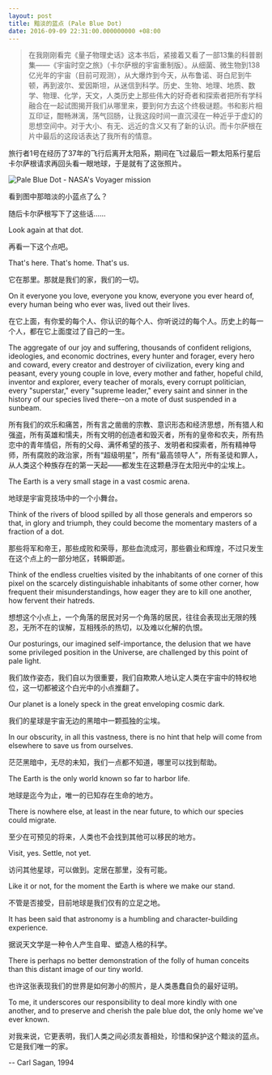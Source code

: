 ```yaml
---
layout: post
title: 黯淡的蓝点 (Pale Blue Dot)
date: 2016-09-09 22:31:00.000000000 +08:00
---
```


>    在我刚刚看完《量子物理史话》这本书后，紧接着又看了一部13集的科普剧集——《宇宙时空之旅》（卡尔萨根的宇宙重制版）。从细菌、微生物到138亿光年的宇宙（目前可观测），从大爆炸到今天，从布鲁诺、哥白尼到牛顿，再到波尔、爱因斯坦，从迷信到科学。历史、生物、地理、地质、数学、物理、化学，天文，人类历史上那些伟大的好奇者和探索者把所有学科融合在一起试图揭开我们从哪里来，要到何方去这个终极谜题。书和影片相互印证，酣畅淋漓，荡气回肠，让我这段时间一直沉浸在一种近乎于虚幻的思想空间中。对于大小、有无、远近的含义又有了新的认识。而卡尔萨根在片中最后的这段话表达了我所有的情意。

旅行者1号在经历了37年的飞行后离开太阳系，期间在飞过最后一颗太阳系行星后卡尔萨根请求再回头看一眼地球，于是就有了这张照片。

![Pale Blue Dot - NASA's Voyager mission](http://www.nasa.gov/sites/default/files/styles/side_image/public/thumbnails/image/pia00452.jpg)


看到图中那暗淡的小蓝点了么？

随后卡尔萨根写下了这些话……


Look again at that dot.

再看一下这个点吧。

That's here. That's home. That's us.

它在那里。那就是我们的家，我们的一切。

On it everyone you love, everyone you know, everyone you ever heard of, every human being who ever was, lived out their lives.

在它上面，有你爱的每个人、你认识的每个人、你听说过的每个人。历史上的每一个人，都在它上面度过了自己的一生。

The aggregate of our joy and suffering, thousands of confident religions, ideologies, and economic doctrines, every hunter and forager, every hero and coward, every creator and destroyer of civilization, every king and peasant, every young couple in love, every mother and father, hopeful child, inventor and explorer, every teacher of morals, every corrupt politician, every "superstar," every "supreme leader," every saint and sinner in the history of our species lived there--on a mote of dust suspended in a sunbeam.

所有我们的欢乐和痛苦，所有言之凿凿的宗教、意识形态和经济思想，所有猎人和强盗，所有英雄和懦夫，所有文明的创造者和毁灭者，所有的皇帝和农夫，所有热恋中的青年情侣，所有的父母、满怀希望的孩子、发明者和探索者，所有精神导师，所有腐败的政治家，所有“超级明星”，所有“最高领导人”，所有圣徒和罪人，从人类这个种族存在的第一天起——都发生在这颗悬浮在太阳光中的尘埃上。

The Earth is a very small stage in a vast cosmic arena.

地球是宇宙竞技场中的一个小舞台。

Think of the rivers of blood spilled by all those generals and emperors so that, in glory and triumph, they could become the momentary masters of a fraction of a dot.

那些将军和帝王，那些成败和荣辱，那些血流成河，那些霸业和辉煌，不过只发生在这个点上的一部分地区，转瞬即逝。

Think of the endless cruelties visited by the inhabitants of one corner of this pixel on the scarcely distinguishable inhabitants of some other corner, how frequent their misunderstandings, how eager they are to kill one another, how fervent their hatreds.

想想这个小点上，一个角落的居民对另一个角落的居民，往往会表现出无限的残忍，无所不在的误解，互相残杀的热切，以及难以化解的仇恨。

Our posturings, our imagined self-importance, the delusion that we have some privileged position in the Universe, are challenged by this point of pale light.

我们故作姿态，我们自以为很重要，我们自欺欺人地认定人类在宇宙中的特权地位，这一切都被这个白光中的小点推翻了。

Our planet is a lonely speck in the great enveloping cosmic dark.

我们的星球是宇宙无边的黑暗中一颗孤独的尘埃。

In our obscurity, in all this vastness, there is no hint that help will come from elsewhere to save us from ourselves.

茫茫黑暗中，无尽的未知，我们一点都不知道，哪里可以找到帮助。

The Earth is the only world known so far to harbor life.

地球是迄今为止，唯一的已知存在生命的地方。

There is nowhere else, at least in the near future, to which our species could migrate.

至少在可预见的将来，人类也不会找到其他可以移民的地方。

Visit, yes. Settle, not yet.

访问其他星球，可以做到。定居在那里，没有可能。

Like it or not, for the moment the Earth is where we make our stand.

不管是否接受，目前地球是我们仅有的立足之地。

It has been said that astronomy is a humbling and character-building experience.

据说天文学是一种令人产生自卑、塑造人格的科学。

There is perhaps no better demonstration of the folly of human conceits than this distant image of our tiny world.

也许这张表现我们的世界是如何渺小的照片，是人类愚蠢自负的最好证明。

To me, it underscores our responsibility to deal more kindly with one another, and to preserve and cherish the pale blue dot, the only home we've ever known.

对我来说，它更表明，我们人类之间必须友善相处，珍惜和保护这个黯淡的蓝点。它是我们唯一的家。



-- Carl Sagan, 1994